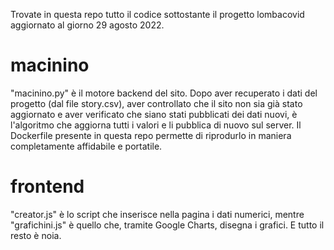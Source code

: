 Trovate in questa repo tutto il codice sottostante il progetto lombacovid aggiornato al giorno 29 agosto 2022.

# macinino

"macinino.py" è il motore backend del sito. Dopo aver recuperato i dati del progetto (dal file story.csv), aver controllato che il sito non sia già stato aggiornato e aver verificato che siano stati pubblicati dei dati nuovi, è l'algoritmo che aggiorna tutti i valori e li pubblica di nuovo sul server. Il Dockerfile presente in questa repo permette di riprodurlo in maniera completamente affidabile e portatile.

# frontend

"creator.js" è lo script che inserisce nella pagina i dati numerici, mentre "grafichini.js" è quello che, tramite Google Charts, disegna i grafici. E tutto il resto è noia.
